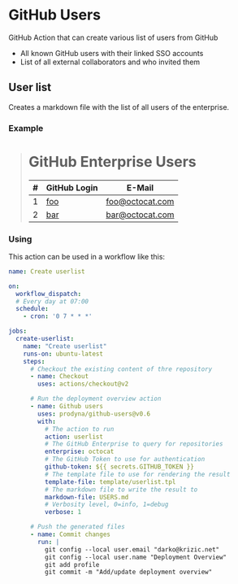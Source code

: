 # GitHub Users

GitHub Action that can create various list of users from GitHub

* All known GitHub users with their linked SSO accounts
* List of all external collaborators and who invited them

## User list

Creates a markdown file with the list of all users of the enterprise.

### Example

> # GitHub Enterprise Users
> | # | GitHub Login                                                 | E-Mail          |
> | --- |--------------------------------------------------------------|-----------------|
> | 1 | [foo](https://github.com/enterprises/octocat/people/foo/sso) | foo@octocat.com |
> | 2 | [bar](https://github.com/enterprises/octocat/people/bar/sso) | bar@octocat.com |

### Using

This action can be used in a workflow like this:

```yaml
name: Create userlist

on:
  workflow_dispatch:
  # Every day at 07:00
  schedule:
    - cron: '0 7 * * *'

jobs:
  create-userlist:
    name: "Create userlist"
    runs-on: ubuntu-latest
    steps:
      # Checkout the existing content of thre repository
      - name: Checkout
        uses: actions/checkout@v2

      # Run the deployment overview action
      - name: Github users
        uses: prodyna/github-users@v0.6
        with:
          # The action to run
          action: userlist
          # The GitHub Enterprise to query for repositories
          enterprise: octocat
          # The GitHub Token to use for authentication
          github-token: ${{ secrets.GITHUB_TOKEN }}
          # The template file to use for rendering the result
          template-file: template/userlist.tpl
          # The markdown file to write the result to
          markdown-file: USERS.md
          # Verbosity level, 0=info, 1=debug
          verbose: 1

      # Push the generated files
      - name: Commit changes
        run: |
          git config --local user.email "darko@krizic.net"
          git config --local user.name "Deployment Overview"
          git add profile
          git commit -m "Add/update deployment overview"
```
